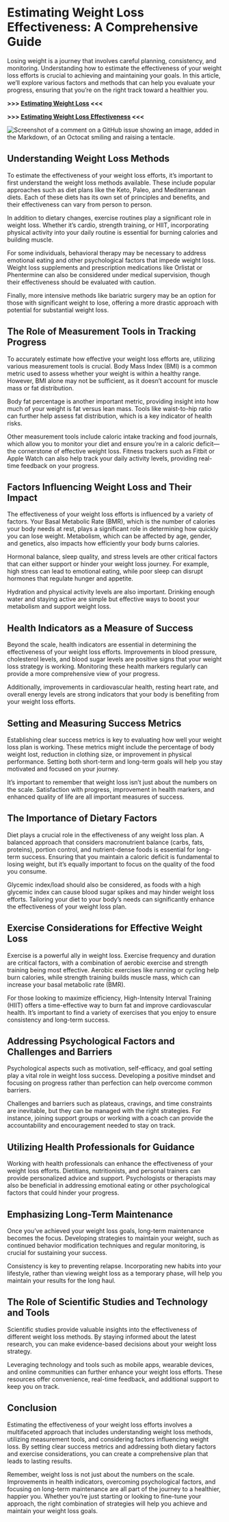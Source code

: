 # Estimating Weight Loss Effectiveness: A Comprehensive Guide

Losing weight is a journey that involves careful planning, consistency, and monitoring. Understanding how to estimate the effectiveness of your weight loss efforts is crucial to achieving and maintaining your goals. In this article, we’ll explore various factors and methods that can help you evaluate your progress, ensuring that you’re on the right track toward a healthier you.

**>>> [Estimating Weight Loss](https://best-weightloss99.blogspot.com/) <<<**

**>>> [Estimating Weight Loss Effectiveness](https://best-weightloss99.blogspot.com/) <<<**

![Screenshot of a comment on a GitHub issue showing an image, added in the Markdown, of an Octocat smiling and raising a tentacle.](https://i.ytimg.com/vi/Ok-AZtt33Bo/sddefault.jpg)

## Understanding Weight Loss Methods

To estimate the effectiveness of your weight loss efforts, it’s important to first understand the weight loss methods available. These include popular approaches such as diet plans like the Keto, Paleo, and Mediterranean diets. Each of these diets has its own set of principles and benefits, and their effectiveness can vary from person to person.

In addition to dietary changes, exercise routines play a significant role in weight loss. Whether it’s cardio, strength training, or HIIT, incorporating physical activity into your daily routine is essential for burning calories and building muscle.

For some individuals, behavioral therapy may be necessary to address emotional eating and other psychological factors that impede weight loss. Weight loss supplements and prescription medications like Orlistat or Phentermine can also be considered under medical supervision, though their effectiveness should be evaluated with caution.

Finally, more intensive methods like bariatric surgery may be an option for those with significant weight to lose, offering a more drastic approach with potential for substantial weight loss.

## The Role of Measurement Tools in Tracking Progress

To accurately estimate how effective your weight loss efforts are, utilizing various measurement tools is crucial. Body Mass Index (BMI) is a common metric used to assess whether your weight is within a healthy range. However, BMI alone may not be sufficient, as it doesn’t account for muscle mass or fat distribution.

Body fat percentage is another important metric, providing insight into how much of your weight is fat versus lean mass. Tools like waist-to-hip ratio can further help assess fat distribution, which is a key indicator of health risks.

Other measurement tools include caloric intake tracking and food journals, which allow you to monitor your diet and ensure you’re in a caloric deficit—the cornerstone of effective weight loss. Fitness trackers such as Fitbit or Apple Watch can also help track your daily activity levels, providing real-time feedback on your progress.

## Factors Influencing Weight Loss and Their Impact

The effectiveness of your weight loss efforts is influenced by a variety of factors. Your Basal Metabolic Rate (BMR), which is the number of calories your body needs at rest, plays a significant role in determining how quickly you can lose weight. Metabolism, which can be affected by age, gender, and genetics, also impacts how efficiently your body burns calories.

Hormonal balance, sleep quality, and stress levels are other critical factors that can either support or hinder your weight loss journey. For example, high stress can lead to emotional eating, while poor sleep can disrupt hormones that regulate hunger and appetite.

Hydration and physical activity levels are also important. Drinking enough water and staying active are simple but effective ways to boost your metabolism and support weight loss.

## Health Indicators as a Measure of Success

Beyond the scale, health indicators are essential in determining the effectiveness of your weight loss efforts. Improvements in blood pressure, cholesterol levels, and blood sugar levels are positive signs that your weight loss strategy is working. Monitoring these health markers regularly can provide a more comprehensive view of your progress.

Additionally, improvements in cardiovascular health, resting heart rate, and overall energy levels are strong indicators that your body is benefiting from your weight loss efforts.

## Setting and Measuring Success Metrics

Establishing clear success metrics is key to evaluating how well your weight loss plan is working. These metrics might include the percentage of body weight lost, reduction in clothing size, or improvement in physical performance. Setting both short-term and long-term goals will help you stay motivated and focused on your journey.

It’s important to remember that weight loss isn’t just about the numbers on the scale. Satisfaction with progress, improvement in health markers, and enhanced quality of life are all important measures of success.

## The Importance of Dietary Factors

Diet plays a crucial role in the effectiveness of any weight loss plan. A balanced approach that considers macronutrient balance (carbs, fats, proteins), portion control, and nutrient-dense foods is essential for long-term success. Ensuring that you maintain a caloric deficit is fundamental to losing weight, but it’s equally important to focus on the quality of the food you consume.

Glycemic index/load should also be considered, as foods with a high glycemic index can cause blood sugar spikes and may hinder weight loss efforts. Tailoring your diet to your body’s needs can significantly enhance the effectiveness of your weight loss plan.

## Exercise Considerations for Effective Weight Loss

Exercise is a powerful ally in weight loss. Exercise frequency and duration are critical factors, with a combination of aerobic exercise and strength training being most effective. Aerobic exercises like running or cycling help burn calories, while strength training builds muscle mass, which can increase your basal metabolic rate (BMR).

For those looking to maximize efficiency, High-Intensity Interval Training (HIIT) offers a time-effective way to burn fat and improve cardiovascular health. It’s important to find a variety of exercises that you enjoy to ensure consistency and long-term success.

## Addressing Psychological Factors and Challenges and Barriers

Psychological aspects such as motivation, self-efficacy, and goal setting play a vital role in weight loss success. Developing a positive mindset and focusing on progress rather than perfection can help overcome common barriers.

Challenges and barriers such as plateaus, cravings, and time constraints are inevitable, but they can be managed with the right strategies. For instance, joining support groups or working with a coach can provide the accountability and encouragement needed to stay on track.

## Utilizing Health Professionals for Guidance

Working with health professionals can enhance the effectiveness of your weight loss efforts. Dietitians, nutritionists, and personal trainers can provide personalized advice and support. Psychologists or therapists may also be beneficial in addressing emotional eating or other psychological factors that could hinder your progress.

## Emphasizing Long-Term Maintenance

Once you’ve achieved your weight loss goals, long-term maintenance becomes the focus. Developing strategies to maintain your weight, such as continued behavior modification techniques and regular monitoring, is crucial for sustaining your success.

Consistency is key to preventing relapse. Incorporating new habits into your lifestyle, rather than viewing weight loss as a temporary phase, will help you maintain your results for the long haul.

## The Role of Scientific Studies and Technology and Tools

Scientific studies provide valuable insights into the effectiveness of different weight loss methods. By staying informed about the latest research, you can make evidence-based decisions about your weight loss strategy.

Leveraging technology and tools such as mobile apps, wearable devices, and online communities can further enhance your weight loss efforts. These resources offer convenience, real-time feedback, and additional support to keep you on track.

## Conclusion

Estimating the effectiveness of your weight loss efforts involves a multifaceted approach that includes understanding weight loss methods, utilizing measurement tools, and considering factors influencing weight loss. By setting clear success metrics and addressing both dietary factors and exercise considerations, you can create a comprehensive plan that leads to lasting results.

Remember, weight loss is not just about the numbers on the scale. Improvements in health indicators, overcoming psychological factors, and focusing on long-term maintenance are all part of the journey to a healthier, happier you. Whether you’re just starting or looking to fine-tune your approach, the right combination of strategies will help you achieve and maintain your weight loss goals.








